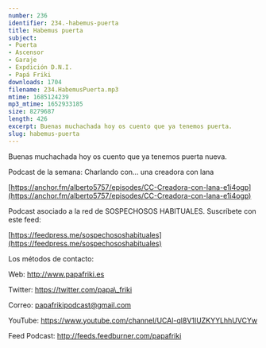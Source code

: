 ```yaml
---
number: 236
identifier: 234.-habemus-puerta
title: Habemus puerta
subject:
- Puerta
- Ascensor
- Garaje
- Expdición D.N.I.
- Papá Friki
downloads: 1704
filename: 234.HabemusPuerta.mp3
mtime: 1685124239
mp3_mtime: 1652933185
size: 8279687
length: 426
excerpt: Buenas muchachada hoy os cuento que ya tenemos puerta.
slug: habemus-puerta
---
```

Buenas muchachada hoy os cuento que ya tenemos puerta nueva.

Podcast de la semana: Charlando con... una creadora con lana

[https://anchor.fm/alberto5757/episodes/CC-Creadora-con-lana-e1i4ogp](https://anchor.fm/alberto5757/episodes/CC-Creadora-con-lana-e1i4ogp)

Podcast asociado a la red de SOSPECHOSOS HABITUALES. Suscríbete con este feed:

[https://feedpress.me/sospechososhabituales](https://feedpress.me/sospechososhabituales)

Los métodos de contacto:

Web: http://www.papafriki.es

Twitter: https://twitter.com/papa\_friki

Correo: papafrikipodcast@gmail.com

YouTube: https://www.youtube.com/channel/UCAl-ql8V1IUZKYYLhhUVCYw

Feed Podcast: http://feeds.feedburner.com/papafriki